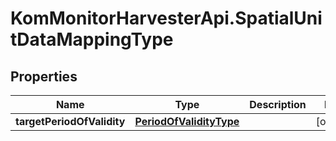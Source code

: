 # KomMonitorHarvesterApi.SpatialUnitDataMappingType

## Properties
Name | Type | Description | Notes
------------ | ------------- | ------------- | -------------
**targetPeriodOfValidity** | [**PeriodOfValidityType**](PeriodOfValidityType.md) |  | [optional] 
